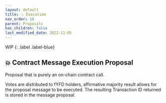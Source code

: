 ```yaml
---
layout: default
title: 💥 Execution 
nav_order: 10
parent: Proposals
has_children: false
last_modified_date: 2022-11-05
---
```


WIP
{: .label .label-blue}

## 💥 Contract Message Execution Proposal

Proposal that is purely an on-chain contract call.

Votes are distributed to fYFD holders, affirmative majority result allows for the proposal message to be executed.  The resulting Transaction ID returned is stored in the message proposal.

